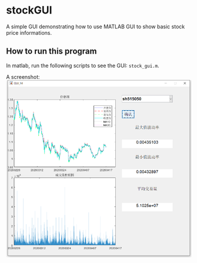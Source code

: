 # stockGUI
A simple GUI demonstrating how to use MATLAB GUI to show basic stock price informations.

## How to run this program
In matlab, run the following scripts to see the GUI: `stock_gui.m`.

A screenshot:
![title](screenshots.png)